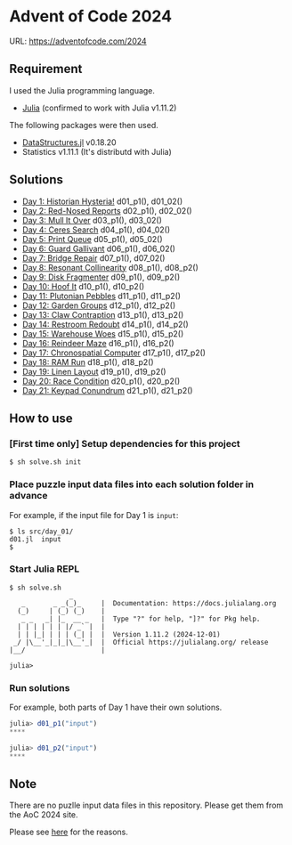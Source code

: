 # Advent of Code 2024

URL: https://adventofcode.com/2024

## Requirement

I used the Julia programming language.

* [Julia](https://julialang.org/) (confirmed to work with Julia v1.11.2)

The following packages were then used.

- [DataStructures.jl](https://github.com/JuliaCollections/DataStructures.jl) v0.18.20
- Statistics v1.11.1 (It's distributd with Julia)

## Solutions

* [Day 1: Historian Hysteria!](./src/day_01/d01.jl) d01_p1(), d01_02()
* [Day 2: Red-Nosed Reports](./src/day_02/d02.jl) d02_p1(), d02_02()
* [Day 3: Mull It Over](./src/day_03/d03.jl) d03_p1(), d03_02()
* [Day 4: Ceres Search](./src/day_04/d04.jl) d04_p1(), d04_02()
* [Day 5: Print Queue](./src/day_05/d05.jl) d05_p1(), d05_02()
* [Day 6: Guard Gallivant](./src/day_06/d06.jl) d06_p1(), d06_02()
* [Day 7: Bridge Repair](./src/day_07/d07.jl) d07_p1(), d07_02()
* [Day 8: Resonant Collinearity](./src/day_08/d08.jl) d08_p1(), d08_p2()
* [Day 9: Disk Fragmenter](./src/day_09/d09.jl) d09_p1(), d09_p2()
* [Day 10: Hoof It](./src/day_10/d10.jl) d10_p1(), d10_p2()
* [Day 11: Plutonian Pebbles](./src/day_11/d11.jl) d11_p1(), d11_p2()
* [Day 12: Garden Groups](./src/day_12/d12.jl) d12_p1(), d12_p2()
* [Day 13: Claw Contraption](./src/day_13/d13.jl) d13_p1(), d13_p2()
* [Day 14: Restroom Redoubt](./src/day_14/d14.jl) d14_p1(), d14_p2()
* [Day 15: Warehouse Woes](./src/day_15/d15.jl) d15_p1(), d15_p2()
* [Day 16: Reindeer Maze](./src/day_16/d16.jl) d16_p1(), d16_p2()
* [Day 17: Chronospatial Computer](./src/day_17/d17.jl) d17_p1(), d17_p2()
* [Day 18: RAM Run](./src/day_18/d18.jl) d18_p1(), d18_p2()
* [Day 19: Linen Layout](./src/day_19/d19.jl) d19_p1(), d19_p2()
* [Day 20: Race Condition](./src/day_20/d20.jl) d20_p1(), d20_p2()
* [Day 21: Keypad Conundrum](./src/day_21/d21.jl) d21_p1(), d21_p2()
<!--
* [Day 22: ](./src/day_22/d22.jl)
* [Day 23: ](./src/day_23/d23.jl)
* [Day 24: ](./src/day_24/d24.jl)
* [Day 25: ](./src/day_25/d25.jl)
-->

## How to use

### [First time only] Setup dependencies for this project

```console
$ sh solve.sh init
```

### Place puzzle input data files into each solution folder in advance

For example, if the input file for Day 1 is `input`:

```console
$ ls src/day_01/
d01.jl  input
$
```

### Start Julia REPL

```console
$ sh solve.sh
               _
   _       _ _(_)_     |  Documentation: https://docs.julialang.org
  (_)     | (_) (_)    |
   _ _   _| |_  __ _   |  Type "?" for help, "]?" for Pkg help.
  | | | | | | |/ _` |  |
  | | |_| | | | (_| |  |  Version 1.11.2 (2024-12-01)
 _/ |\__'_|_|_|\__'_|  |  Official https://julialang.org/ release
|__/                   |

julia>
```

### Run solutions

For example, both parts of Day 1 have their own solutions.

```julia
julia> d01_p1("input")
****

julia> d01_p2("input")
****
```


## Note

There are no puzlle input data files in this repository.
Please get them from the AoC 2024 site.

Please see [here](https://adventofcode.com/about#faq_copying) for the reasons.
